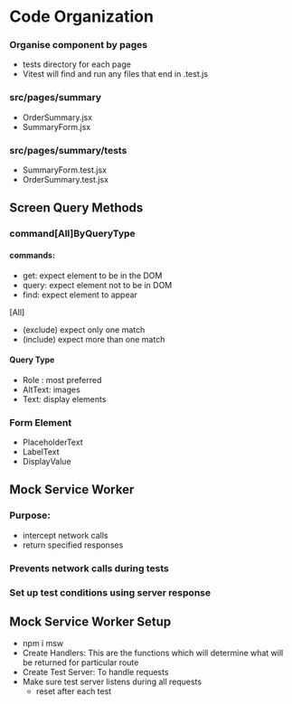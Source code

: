 # Code Organization

### Organise component by pages
  - tests directory for each page
  - Vitest will find and run any files that end in .test.js

### src/pages/summary
  - OrderSummary.jsx
  - SummaryForm.jsx
### src/pages/summary/tests
  - SummaryForm.test.jsx
  - OrderSummary.test.jsx


## Screen Query Methods

### command[All]ByQueryType

  #### commands:
  - get: expect element to be in the DOM 
  - query: expect element not to be in DOM
  - find: expect element to appear 

  [All]
  - (exclude) expect only one match
  - (include) expect more than one match

  #### Query Type
  - Role : most preferred
  - AltText: images
  - Text: display elements

  ### Form Element
  - PlaceholderText
  - LabelText
  - DisplayValue
  
## Mock Service Worker

 ### Purpose:

  - intercept network calls
  - return specified responses

### Prevents network calls during tests

### Set up test conditions using server response

## Mock Service Worker Setup

 - npm i msw
 - Create Handlers: This are the functions which will determine what will be returned for particular route
 - Create Test Server: To handle requests
 - Make sure test server listens during all requests
     - reset after each test